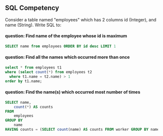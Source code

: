 ## SQL Competency
Consider a table named "employees" which has 2 columns id (Integer), and name (String). Write SQL to:

#### question: Find name of the employee whose id is maximum

```sql
SELECT name from employees ORDER BY id desc LIMIT 1
```

#### question: Find all the names which occurred more than once

``` sql
select * from employees t1 
where (select count(*) from employees t2 
  where t1.name = t2.name) > 1 
order by t1.name;

```


#### question: Find the name(s) which occurred most number of times

``` sql
SELECT name,
    count(*) AS counts
FROM
    employees
GROUP BY
    name
HAVING counts = (SELECT count(name) AS counts FROM worker GROUP BY name order by counts desc LIMIT 1)

```
